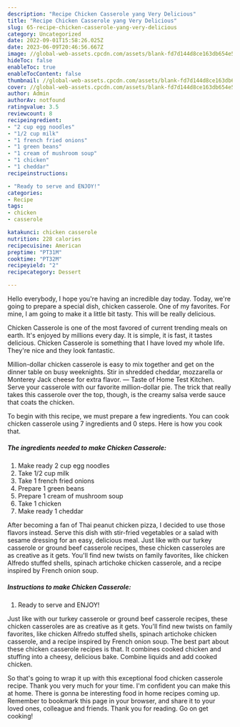 ```yaml
---
description: "Recipe Chicken Casserole yang Very Delicious"
title: "Recipe Chicken Casserole yang Very Delicious"
slug: 65-recipe-chicken-casserole-yang-very-delicious
category: Uncategorized
date: 2022-09-01T15:58:26.025Z
date: 2023-06-09T20:46:56.667Z
image: //global-web-assets.cpcdn.com/assets/blank-fd7d144d8ce163db654e5a02c40b08a2775adb7897d16e4062681dc7e1b2800f.png
hideToc: false
enableToc: true
enableTocContent: false
thumbnail: //global-web-assets.cpcdn.com/assets/blank-fd7d144d8ce163db654e5a02c40b08a2775adb7897d16e4062681dc7e1b2800f.png
cover: //global-web-assets.cpcdn.com/assets/blank-fd7d144d8ce163db654e5a02c40b08a2775adb7897d16e4062681dc7e1b2800f.png
author: Admin
authorAv: notfound
ratingvalue: 3.5
reviewcount: 8
recipeingredient:
- "2 cup egg noodles"
- "1/2 cup milk"
- "1 french fried onions"
- "1 green beans"
- "1 cream of mushroom soup"
- "1 chicken"
- "1 cheddar"
recipeinstructions:

- "Ready to serve and ENJOY!"
categories:
- Recipe
tags:
- chicken
- casserole

katakunci: chicken casserole 
nutrition: 228 calories
recipecuisine: American
preptime: "PT31M"
cooktime: "PT32M"
recipeyield: "2"
recipecategory: Dessert

---
```



Hello everybody, I hope you're having an incredible day today. Today, we're going to prepare a special dish, chicken casserole. One of my favorites. For mine, I am going to make it a little bit tasty. This will be really delicious.

Chicken Casserole is one of the most favored of current trending meals on earth. It's enjoyed by millions every day. It is simple, it is fast, it tastes delicious. Chicken Casserole is something that I have loved my whole life. They're nice and they look fantastic.

Million-dollar chicken casserole is easy to mix together and get on the dinner table on busy weeknights. Stir in shredded cheddar, mozzarella or Monterey Jack cheese for extra flavor. — Taste of Home Test Kitchen. Serve your casserole with our favorite million-dollar pie. The trick that really takes this casserole over the top, though, is the creamy salsa verde sauce that coats the chicken.


To begin with this recipe, we must prepare a few ingredients. You can cook chicken casserole using 7 ingredients and 0 steps. Here is how you cook that.

<!--inarticleads1-->

##### The ingredients needed to make Chicken Casserole:

1. Make ready 2 cup egg noodles
1. Take 1/2 cup milk
1. Take 1 french fried onions
1. Prepare 1 green beans
1. Prepare 1 cream of mushroom soup
1. Take 1 chicken
1. Make ready 1 cheddar


After becoming a fan of Thai peanut chicken pizza, I decided to use those flavors instead. Serve this dish with stir-fried vegetables or a salad with sesame dressing for an easy, delicious meal. Just like with our turkey casserole or ground beef casserole recipes, these chicken casseroles are as creative as it gets. You&#39;ll find new twists on family favorites, like chicken Alfredo stuffed shells, spinach artichoke chicken casserole, and a recipe inspired by French onion soup. 

<!--inarticleads2-->

##### Instructions to make Chicken Casserole:


1. Ready to serve and ENJOY!

Just like with our turkey casserole or ground beef casserole recipes, these chicken casseroles are as creative as it gets. You&#39;ll find new twists on family favorites, like chicken Alfredo stuffed shells, spinach artichoke chicken casserole, and a recipe inspired by French onion soup. The best part about these chicken casserole recipes is that. It combines cooked chicken and stuffing into a cheesy, delicious bake. Combine liquids and add cooked chicken. 

So that's going to wrap it up with this exceptional food chicken casserole recipe. Thank you very much for your time. I'm confident you can make this at home. There is gonna be interesting food in home recipes coming up. Remember to bookmark this page in your browser, and share it to your loved ones, colleague and friends. Thank you for reading. Go on get cooking!
